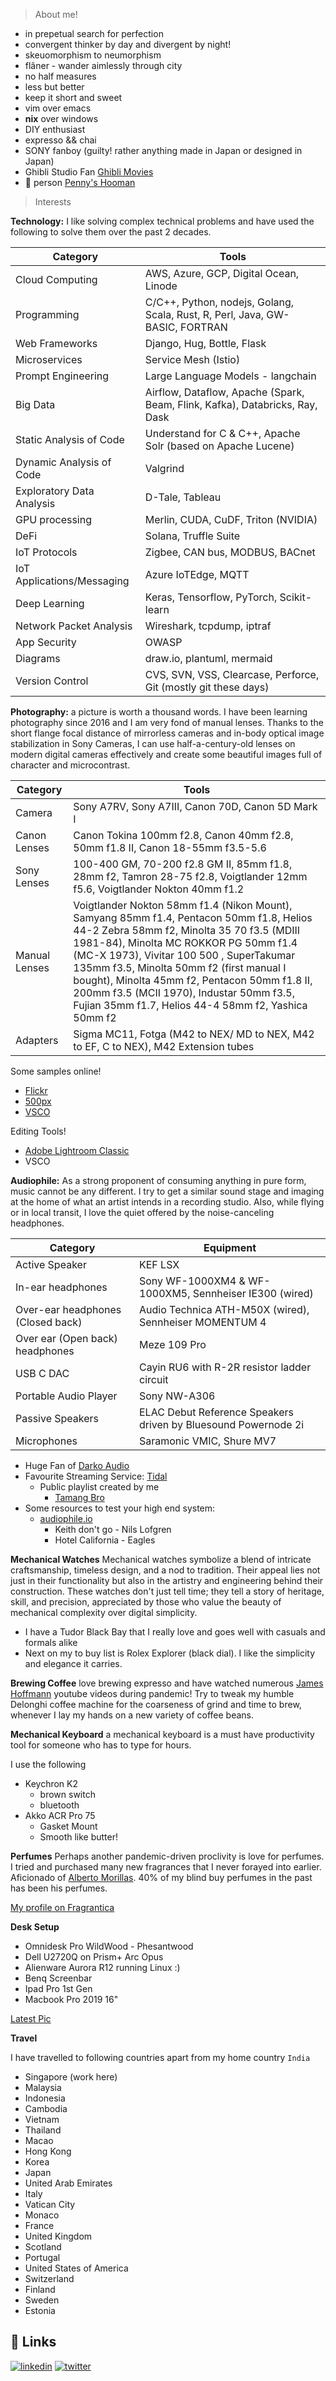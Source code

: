 > About me!

* in prepetual search for perfection
* convergent thinker by day and divergent by night!
* skeuomorphism to neumorphism
* flâner - wander aimlessly through city
* no half measures
* less but better
* keep it short and sweet
* vim over emacs
* **nix** over windows
* DIY enthusiast
* expresso && chai
* SONY fanboy (guilty! rather anything made in Japan or designed in Japan)
* Ghibli Studio Fan [Ghibli Movies](https://www.imdb.com/list/ls561133549/)
* 🐶 person [Penny's Hooman](https://vsco.co/attaboyabhi/media/6455962a32f88f1693000001) 


> Interests

**Technology:** I like solving complex technical problems and have used the following to solve them over the past 2 decades.

|Category| Tools|
|-|-|
|Cloud Computing|AWS, Azure, GCP, Digital Ocean, Linode|
|Programming|C/C++, Python, nodejs, Golang, Scala, Rust, R, Perl, Java, GW-BASIC, FORTRAN|
|Web Frameworks|Django, Hug, Bottle, Flask|
|Microservices|Service Mesh (Istio)|
|Prompt Engineering|Large Language Models - langchain|
|Big Data|Airflow, Dataflow, Apache (Spark, Beam, Flink, Kafka), Databricks, Ray, Dask|
|Static Analysis of Code|Understand for C & C++, Apache Solr (based on Apache Lucene)|
|Dynamic Analysis of Code|Valgrind|
|Exploratory Data Analysis|D-Tale, Tableau|
|GPU processing|Merlin, CUDA, CuDF, Triton (NVIDIA)|
|DeFi|Solana, Truffle Suite|
|IoT Protocols|Zigbee, CAN bus, MODBUS, BACnet|
|IoT Applications/Messaging|Azure IoTEdge, MQTT|
|Deep Learning|Keras, Tensorflow, PyTorch, Scikit-learn|
|Network Packet Analysis|Wireshark, tcpdump, iptraf|
|App Security|OWASP|
|Diagrams|draw.io, plantuml, mermaid |
|Version Control|CVS, SVN, VSS, Clearcase, Perforce, Git (mostly git these days)|

**Photography:** a picture is worth a thousand words. I have been learning photography since 2016 and I am very fond of manual lenses. Thanks to the short flange focal distance of mirrorless cameras and in-body optical image stabilization in Sony Cameras, I can use half-a-century-old lenses on modern digital cameras effectively and create some beautiful images full of character and microcontrast.

|Category| Tools|
|--------|------|
|Camera| Sony A7RV, Sony A7III, Canon 70D, Canon 5D Mark I|
|Canon Lenses| Canon Tokina 100mm f2.8, Canon 40mm f2.8, 50mm f1.8 II, Canon 18-55mm f3.5-5.6|
|Sony Lenses| 100-400 GM, 70-200 f2.8 GM II, 85mm f1.8, 28mm f2, Tamron 28-75 f2.8, Voigtlander 12mm f5.6, Voigtlander Nokton 40mm f1.2|
|Manual Lenses| Voigtlander Nokton 58mm f1.4 (Nikon Mount), Samyang 85mm f1.4, Pentacon 50mm f1.8, Helios 44-2 Zebra  58mm f2, Minolta 35 70 f3.5 (MDIII 1981-84), Minolta MC ROKKOR PG 50mm f1.4 (MC-X 1973), Vivitar 100 500 , SuperTakumar 135mm f3.5, Minolta 50mm f2 (first manual I bought), Minolta 45mm f2, Pentacon 50mm f1.8 II, 200mm f3.5 (MCII 1970), Industar 50mm f3.5, Fujian 35mm f1.7, Helios 44-4 58mm f2, Yashica 50mm f2|
|Adapters|Sigma MC11, Fotga (M42 to NEX/ MD to NEX, M42 to EF, C to NEX), M42 Extension tubes|

Some samples online!

* [Flickr](https://flickr.com/photos/abhishesh-sharma/)
* [500px](https://500px.com/p/AbhisheshSharma)
* [VSCO](https://vsco.co/attaboyabhi/gallery)

Editing Tools!

* [Adobe Lightroom Classic](https://lightroom.adobe.com/)
* VSCO


**Audiophile:** As a strong proponent of consuming anything in pure form, music cannot be any different. I try to get a similar sound stage and imaging at the home of what an artist intends in a recording studio. Also, while flying or in local transit, I love the quiet offered by the noise-canceling headphones.

|Category|Equipment|
|--------|---------|
|Active Speaker|KEF LSX|
|In-ear headphones|Sony WF-1000XM4 & WF-1000XM5, Sennheiser IE300 (wired)|
|Over-ear headphones (Closed back)|Audio Technica ATH-M50X (wired), Sennheiser MOMENTUM 4|
|Over ear (Open back) headphones| Meze 109 Pro|
|USB C DAC | Cayin RU6 with R-2R resistor ladder circuit|
|Portable Audio Player| Sony NW-A306|
|Passive Speakers| ELAC Debut Reference Speakers driven by Bluesound Powernode 2i|
|Microphones| Saramonic VMIC, Shure MV7 |

* Huge Fan of [Darko Audio](https://darko.audio/)
* Favourite Streaming Service: [Tidal](tidal)
  * Public playlist created by me
    * [Tamang Bro](https://tidal.com/browse/playlist/8a868f8b-63cf-4dea-9658-ffe4d10a1b9d)
* Some resources to test your high end system:
  * [audiophile.io](https://audiophilemusic.io/portfolio/top-10-samplers-for-test-high-end-system/)
    * Keith don't go - Nils Lofgren
    * Hotel California - Eagles


**Mechanical Watches** Mechanical watches symbolize a blend of intricate craftsmanship, timeless design, and a nod to tradition. Their appeal lies not just in their functionality but also in the artistry and engineering behind their construction. These watches don't just tell time; they tell a story of heritage, skill, and precision, appreciated by those who value the beauty of mechanical complexity over digital simplicity.

* I have a Tudor Black Bay that I really love and goes well with casuals and formals alike
* Next on my to buy list is Rolex Explorer (black dial). I like the simplicity and elegance it carries.

**Brewing Coffee** love brewing expresso and have watched numerous [James Hoffmann](https://www.jameshoffmann.co.uk/) youtube videos during pandemic! Try to tweak my humble Delonghi coffee machine for the coarseness of grind and time to brew, whenever I lay my hands on a new variety of coffee beans.


**Mechanical Keyboard** a mechanical keyboard is a must have productivity tool for someone who has to type for hours.

I use the following
* Keychron K2
  * brown switch
  * bluetooth
* Akko ACR Pro 75
  * Gasket Mount
  * Smooth like butter!


**Perfumes** Perhaps another pandemic-driven proclivity is love for perfumes. I tried and purchased many new fragrances that I never forayed into earlier. Aficionado of [Alberto Morillas](https://www.firmenich.com/fragrance/fine-fragrance/people/alberto-morillas). 40% of my blind buy perfumes in the past has been his perfumes.

[My profile on Fragrantica](https://www.fragrantica.com/member/1459421)

**Desk Setup**

* Omnidesk Pro WildWood - Phesantwood
* Dell U2720Q on Prism+ Arc Opus
* Alienware Aurora R12 running Linux :)
* Benq Screenbar
* Ipad Pro 1st Gen
* Macbook Pro 2019 16"

[Latest Pic](https://vsco.co/attaboyabhi/media/646442ae32f88f14ad000001)

**Travel**

I have travelled to following countries apart from my home country `India`
* Singapore (work here)
* Malaysia
* Indonesia
* Cambodia
* Vietnam
* Thailand
* Macao
* Hong Kong
* Korea
* Japan
* United Arab Emirates
* Italy
* Vatican City 
* Monaco
* France
* United Kingdom 
* Scotland
* Portugal
* United States of America
* Switzerland
* Finland
* Sweden
* Estonia

## 🔗 Links

[![linkedin](https://img.shields.io/badge/linkedin-0A66C2?style=for-the-badge&logo=linkedin&logoColor=white)](https://www.linkedin.com/in/abhishesh)
[![twitter](https://img.shields.io/badge/twitter-1DA1F2?style=for-the-badge&logo=twitter&logoColor=white)](https://twitter.com/abhishesh)

